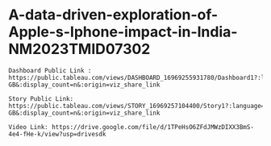 # A-data-driven-exploration-of-Apple-s-Iphone-impact-in-India-NM2023TMID07302

    Dashboard Public Link : https://public.tableau.com/views/DASHBOARD_16969255931780/Dashboard1?:language=en-GB&:display_count=n&:origin=viz_share_link

    Story Public Link: https://public.tableau.com/views/STORY_16969257104400/Story1?:language=en-GB&:display_count=n&:origin=viz_share_link
       
    Video Link: https://drive.google.com/file/d/1TPeHsO6ZFdJMWzDIXX3BmS-4e4-fHe-k/view?usp=drivesdk
      
